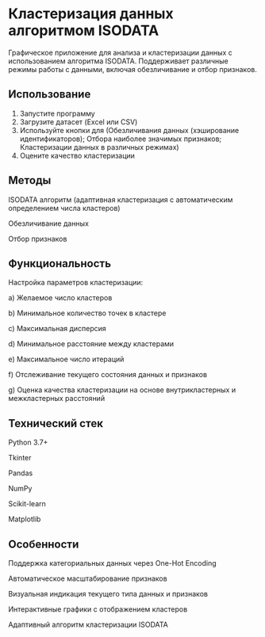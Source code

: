 # Кластеризация данных алгоритмом ISODATA
Графическое приложение для анализа и кластеризации данных с использованием алгоритма ISODATA. Поддерживает различные режимы работы с данными, включая обезличивание и отбор признаков.

## Использование
1) Запустите программу
2) Загрузите датасет (Excel или CSV)
3) Используйте кнопки для (Обезличивания данных (хэширование идентификаторов); Отбора наиболее значимых признаков; Кластеризации данных в различных режимах)
5) Оцените качество кластеризации

## Методы
ISODATA алгоритм (адаптивная кластеризация с автоматическим определением числа кластеров)

Обезличивание данных 

Отбор признаков 

## Функциональность
Настройка параметров кластеризации:

  a) Желаемое число кластеров
  
  b) Минимальное количество точек в кластере

  c) Максимальная дисперсия

  d) Минимальное расстояние между кластерами

  e) Максимальное число итераций

  f) Отслеживание текущего состояния данных и признаков

  g) Оценка качества кластеризации на основе внутрикластерных и межкластерных расстояний

## Технический стек
Python 3.7+

Tkinter

Pandas

NumPy

Scikit-learn

Matplotlib

## Особенности
Поддержка категориальных данных через One-Hot Encoding

Автоматическое масштабирование признаков

Визуальная индикация текущего типа данных и признаков

Интерактивные графики с отображением кластеров

Адаптивный алгоритм кластеризации ISODATA
